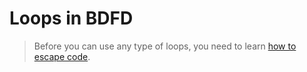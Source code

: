 # Loops in BDFD
> Before you can use any type of loops, you need to learn [how to escape code](Escaping.md).
